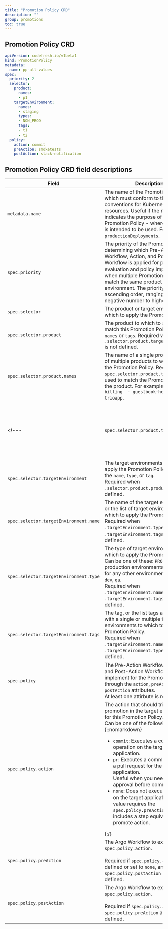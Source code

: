 ```yaml
---
title: "Promotion Policy CRD"
description: ""
group: promotions
toc: true
---
```


## Promotion Policy CRD

```yaml
apiVersion: codefresh.io/v1beta1
kind: PromotionPolicy
metadata:
  name: pp-all-values
spec:
  priority: 2
  selector:
    product:
      names:
      - p1
    targetEnvironment:
      names:
      - staging
      types:
      - NON_PROD
      tags:
      - t1
      - t2
  policy:
    action: commit
    preAction: smoketests
    postAction: slack-notification
```


## Promotion Policy CRD field descriptions

| Field              | Description                       | Type   | Required/Optional |
|------------------- |-------------------------------|--------|--------------------|
| `metadata.name`    | The name of the Promotion Policy, which must conform to the naming conventions for Kubernetes resources. Useful if the name indicates the purpose of this Promotion Policy - where and how it is intended to be used. For example, `productionDeployments`.  | string |Required |
| `spec.priority`   | The priority of the Promotion Policy, determining which Pre-Action Workflow, Action, and Post-Action Workflow is applied for policy evaluation <!--- (add xref)--> and policy implementation when multiple Promotion Policies match the same product or environment. The priority is ranked in ascending order, ranging from 0 or a negative number to higher values. <!---(TBD link to topic explaining how it is applied) --> |integer | Required  |
| `spec.selector`   | The product or target environment to which to apply the Promotion Policy.  |   object        | Optional  |
| `spec.selector.product` | The product to which to apply or match this Promotion Policy by either `names` or `tags`. Required when `.selector.product.targetEnvironment` is not defined.   |   object   | Optional |
| `spec.selector.product.names` | The name of a single product or a list of multiple products to which to apply the Promotion Policy. Required if `spec.selector.product.tags` are not used to match the Promotion Policy to the product. For example, `billing` or `- billing  - guestbook-helm, - demo-trioapp`.  |    array | Optional |
<!--- | `spec.selector.product.tags`  | The tag or a list of tags associated with a single or multiple products to which to match the Promotion Policy. Required if `spec.selector.product.names` are not used to match the Promotion Policy to the product. For example, `???`.  |   array | Optional | -->
| `spec.selector.targetEnvironment`  | The target environments to which to apply the Promotion Policy based on the `name`, `type`, or `tag`. <!--- is this correct? If multiple criteria are provided, all criteria must be matched.--><br>Required when `.selector.product.product` is not defined. | object   | Optional |
| `spec.selector.targetEnvironment.name` | The name of the target environment, or the list of target environments to which to apply the Promotion Policy. <!--- to verify: If at least one name in the list does not exist, the target environment is not defined -->.<br>Required when `.targetEnvironment.type` or `.targetEnvironment.tags` are not defined. |  array | Optional  |
| `spec.selector.targetEnvironment.type` | The type of target environments to which to apply the Promotion Policy. Can be one of these: `PROD`for production environments, or `NON_PROD` for any other environment such as `dev`, `qa`. <br>Required when `.targetEnvironment.name` or `.targetEnvironment.tags` are not defined.  |  array | Optional  |
| `spec.selector.targetEnvironment.tags`  | The tag, or the list tags associated with a single or multiple target environments to which to apply the Promotion Policy. <br>Required when `.targetEnvironment.name` or `.targetEnvironment.type` are not defined. | array | Optional  |
| `spec.policy`  | The Pre-Action Workflow, Action, and Post-Action Workflow to implement for the Promotion Policy through the `action`, `preAction`, and `postAction` attributes. <br>At least one attirbute is required.<!--- add xref to topic on how this is implemented --> | object   | Optional |
| `spec.policy.action` | <!---Is this by default set to commit? -->The action that should trigger the promotion in the target environment for this Promotion Policy.<br>Can be one of the following:{::nomarkdown}<ul><li><code class="highlighter-rouge">commit</code>: Executes a commit operation on the target application.</li><li><code class="highlighter-rouge">pr</code>: Executes a commit and opens a pull request for the target application.<br>Useful when you need manual approval before commit.</li><li><code class="highlighter-rouge">none</code>: Does not execute any action on the target application. This value requires the `spec.policy.preAction` that includes a step equivalent to a promote action. </li></ul>{:/}|  enum | Optional  |
| `spec.policy.preAction` | The Argo Workflow to execute _before_ `spec.policy.action`. <br><br>Required if `spec.policy.action` is not defined or set to `none`, and `spec.policy.postAction` is not defined. |  string | Optional  |
| `spec.policy.postAction`  | The Argo Workflow to execute after `spec.policy.action`. <br><br>Required if `spec.policy.action` and `spec.policy.preAction` are not defined.| string | Optional  |


